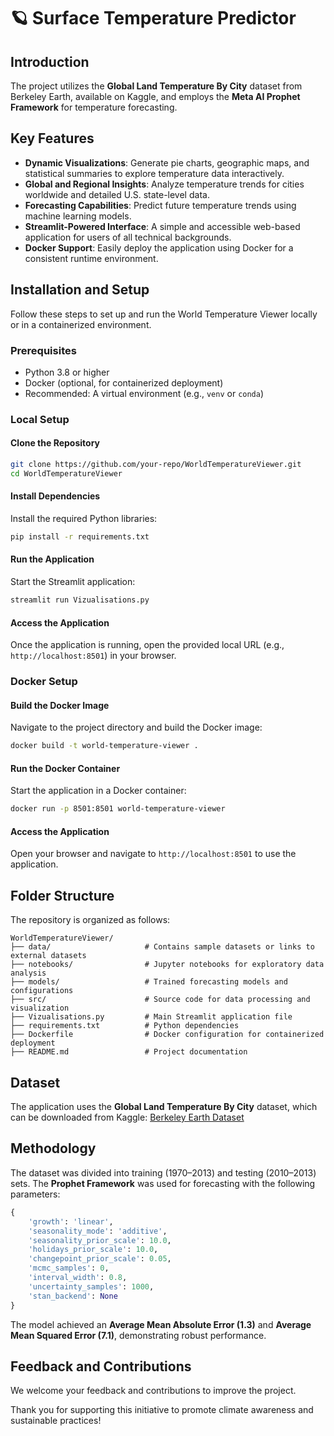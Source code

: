 # 🪐 Surface Temperature Predictor

## Introduction
The project utilizes the **Global Land Temperature By City** dataset from Berkeley Earth, available on Kaggle, and employs the **Meta AI Prophet Framework** for temperature forecasting.

## Key Features
- **Dynamic Visualizations**: Generate pie charts, geographic maps, and statistical summaries to explore temperature data interactively.
- **Global and Regional Insights**: Analyze temperature trends for cities worldwide and detailed U.S. state-level data.
- **Forecasting Capabilities**: Predict future temperature trends using machine learning models.
- **Streamlit-Powered Interface**: A simple and accessible web-based application for users of all technical backgrounds.
- **Docker Support**: Easily deploy the application using Docker for a consistent runtime environment.

## Installation and Setup
Follow these steps to set up and run the World Temperature Viewer locally or in a containerized environment.

### Prerequisites
- Python 3.8 or higher
- Docker (optional, for containerized deployment)
- Recommended: A virtual environment (e.g., `venv` or `conda`)

### Local Setup

#### Clone the Repository
```bash
git clone https://github.com/your-repo/WorldTemperatureViewer.git
cd WorldTemperatureViewer
```

#### Install Dependencies
Install the required Python libraries:
```bash
pip install -r requirements.txt
```

#### Run the Application
Start the Streamlit application:
```bash
streamlit run Vizualisations.py
```

#### Access the Application
Once the application is running, open the provided local URL (e.g., `http://localhost:8501`) in your browser.

### Docker Setup

#### Build the Docker Image
Navigate to the project directory and build the Docker image:
```bash
docker build -t world-temperature-viewer .
```

#### Run the Docker Container
Start the application in a Docker container:
```bash
docker run -p 8501:8501 world-temperature-viewer
```

#### Access the Application
Open your browser and navigate to `http://localhost:8501` to use the application.

## Folder Structure
The repository is organized as follows:
```
WorldTemperatureViewer/
├── data/                     # Contains sample datasets or links to external datasets
├── notebooks/                # Jupyter notebooks for exploratory data analysis
├── models/                   # Trained forecasting models and configurations
├── src/                      # Source code for data processing and visualization
├── Vizualisations.py         # Main Streamlit application file
├── requirements.txt          # Python dependencies
├── Dockerfile                # Docker configuration for containerized deployment
├── README.md                 # Project documentation
```

## Dataset
The application uses the **Global Land Temperature By City** dataset, which can be downloaded from Kaggle:
[Berkeley Earth Dataset](https://www.kaggle.com/datasets/berkeleyearth/climate-change-earth-surface-temperature-data)

## Methodology
The dataset was divided into training (1970–2013) and testing (2010–2013) sets. The **Prophet Framework** was used for forecasting with the following parameters:
```python
{
    'growth': 'linear',
    'seasonality_mode': 'additive',
    'seasonality_prior_scale': 10.0,
    'holidays_prior_scale': 10.0,
    'changepoint_prior_scale': 0.05,
    'mcmc_samples': 0,
    'interval_width': 0.8,
    'uncertainty_samples': 1000,
    'stan_backend': None
}
```
The model achieved an **Average Mean Absolute Error (1.3)** and **Average Mean Squared Error (7.1)**, demonstrating robust performance.


## Feedback and Contributions
We welcome your feedback and contributions to improve the project. 

Thank you for supporting this initiative to promote climate awareness and sustainable practices!